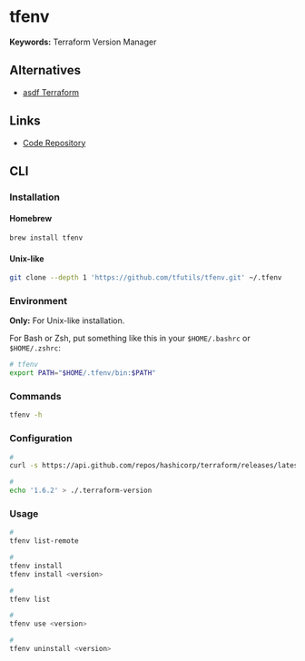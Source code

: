 # tfenv

**Keywords:** Terraform Version Manager

## Alternatives

- [asdf Terraform](/asdf/terraform.md)

## Links

- [Code Repository](https://github.com/tfutils/tfenv)

## CLI

### Installation

#### Homebrew

```sh
brew install tfenv
```

#### Unix-like

```sh
git clone --depth 1 'https://github.com/tfutils/tfenv.git' ~/.tfenv
```

### Environment

**Only:** For Unix-like installation.

For Bash or Zsh, put something like this in your `$HOME/.bashrc` or `$HOME/.zshrc`:

```sh
# tfenv
export PATH="$HOME/.tfenv/bin:$PATH"
```

### Commands

```sh
tfenv -h
```

### Configuration

```sh
#
curl -s https://api.github.com/repos/hashicorp/terraform/releases/latest | grep tag_name | cut -d '"' -f 4 | tr -d 'v'

#
echo '1.6.2' > ./.terraform-version
```

### Usage

```sh
#
tfenv list-remote

#
tfenv install
tfenv install <version>

#
tfenv list

#
tfenv use <version>

#
tfenv uninstall <version>
```
